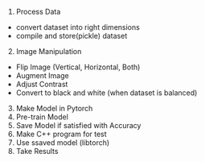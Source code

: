 1.  Process Data
   -  convert dataset into right dimensions
   -  compile and store(pickle) dataset
2.  Image Manipulation
  -  Flip Image (Vertical, Horizontal, Both) 
  -  Augment Image
  -  Adjust Contrast
  -  Convert to black and white (when dataset is balanced)
3.  Make Model in Pytorch
4.  Pre-train Model
5.  Save Model if satisfied with Accuracy
6.  Make C++ program for test
7.  Use ssaved model (libtorch)
8. Take Results
 
